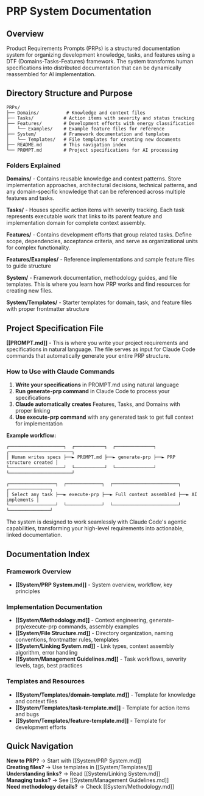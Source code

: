 # PRP System Documentation

## Overview

Product Requirements Prompts (PRPs) is a structured documentation system for organizing development knowledge, tasks, and features using a DTF (Domains-Tasks-Features) framework. The system transforms human specifications into distributed documentation that can be dynamically reassembled for AI implementation.

## Directory Structure and Purpose

```text
PRPs/
├── Domains/          # Knowledge and context files
├── Tasks/           # Action items with severity and status tracking  
├── Features/        # Development efforts with energy classification
│   └── Examples/    # Example feature files for reference
├── System/          # Framework documentation and templates
│   └── Templates/   # File templates for creating new documents
├── README.md        # This navigation index
└── PROMPT.md        # Project specifications for AI processing
```

### Folders Explained

**Domains/** - Contains reusable knowledge and context patterns. Store implementation approaches, architectural decisions, technical patterns, and any domain-specific knowledge that can be referenced across multiple features and tasks.

**Tasks/** - Houses specific action items with severity tracking. Each task represents executable work that links to its parent feature and implementation domain for complete context assembly.

**Features/** - Contains development efforts that group related tasks. Define scope, dependencies, acceptance criteria, and serve as organizational units for complex functionality.

**Features/Examples/** - Reference implementations and sample feature files to guide structure

**System/** - Framework documentation, methodology guides, and file templates. This is where you learn how PRP works and find resources for creating new files.

**System/Templates/** - Starter templates for domain, task, and feature files with proper frontmatter structure

## Project Specification File

**[[PROMPT.md]]** - This is where you write your project requirements and specifications in natural language. The file serves as input for Claude Code commands that automatically generate your entire PRP structure.

### How to Use with Claude Commands

1. **Write your specifications** in PROMPT.md using natural language
2. **Run generate-prp command** in Claude Code to process your specifications
3. **Claude automatically creates** Features, Tasks, and Domains with proper linking
4. **Use execute-prp command** with any generated task to get full context for implementation

**Example workflow:**

```text
┌────────────────────┐  ┌───────────┐  ┌──────────────┐  ┌───────────────────────┐
│ Human writes specs ├──► PROMPT.md ├──► generate-prp ├──► PRP structure created │
└────────────────────┘  └───────────┘  └──────────────┘  └───────────────────────┘

┌─────────────────┐  ┌─────────────┐  ┌────────────────────────┐  ┌───────────────┐
│ Select any task ├──► execute-prp ├──► Full context assembled ├──► AI implements │
└─────────────────┘  └─────────────┘  └────────────────────────┘  └───────────────┘
```

The system is designed to work seamlessly with Claude Code's agentic capabilities, transforming your high-level requirements into actionable, linked documentation.

## Documentation Index

### Framework Overview

- **[[System/PRP System.md]]** - System overview, workflow, key principles

### Implementation Documentation

- **[[System/Methodology.md]]** - Context engineering, generate-prp/execute-prp commands, assembly examples
- **[[System/File Structure.md]]** - Directory organization, naming conventions, frontmatter rules, templates
- **[[System/Linking System.md]]** - Link types, context assembly algorithm, error handling
- **[[System/Management Guidelines.md]]** - Task workflows, severity levels, tags, best practices

### Templates and Resources

- **[[System/Templates/domain-template.md]]** - Template for knowledge and context files
- **[[System/Templates/task-template.md]]** - Template for action items and bugs  
- **[[System/Templates/feature-template.md]]** - Template for development efforts

## Quick Navigation

**New to PRP?** → Start with [[System/PRP System.md]]  
**Creating files?** → Use templates in [[System/Templates/]]  
**Understanding links?** → Read [[System/Linking System.md]]  
**Managing tasks?** → See [[System/Management Guidelines.md]]  
**Need methodology details?** → Check [[System/Methodology.md]]
